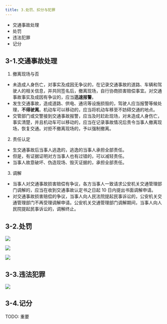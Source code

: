 ```yaml
---
title: 3.处罚、扣分与犯罪
---
```


- 交通事故处理
- 处罚
- 违法犯罪
- 记分

## 3-1.交通事故处理

1. 撤离现场与否
  - 未造成人身伤亡，对事实及成因无争议的，在记录交通事故的道路、车辆和驾驶人的相关信息，并共同签名后，撤离现场，自行协商损害赔偿事宜。对交通事故事实及成因有争议的，应当**迅速报警**。
  - 发生交通事故，造成道路、供电、通讯等设施损毁的，驾驶人应当报警等候处理，**不得驶离**。机动车可以移动的，应当将机动车移至不妨碍交通的地点。
  - 交管部门或交警接到交通事故报警，应当及时赶赴现场，对未造成人身伤亡，事实清楚，并且机动车可以移动的，应当在记录事故情况后责令当事人撤离现场，恢复交通。对拒不撤离现场的，予以强制撤离。

2. 责任认定
  - 生交通事故后当事人逃逸的，逃逸的当事人承担全部责任。
  - 但是，有证据证明对方当事人也有过错的，可以减轻责任。
  - 当事人故意破坏、伪造现场、毁灭证据的，承担全部责任。

3. 调解
  - 当事人对交通事故损害赔偿有争议，各方当事人一致请求公安机关交通管理部门调解的，应当在收到交通事故认定书之日起 10 日内提出书面调解申请。
  - 对交通事故损害赔偿的争议，当事人向人民法院提起民事诉讼的，公安机关交通管理部门不再受理调解申请。公安机关交通管理部门调解期间，当事人向人民院提起民事诉讼的，调解终止。

## 3-2.处罚

![](https://raw.githubusercontent.com/oneyoung19/vuepress-blog-img/Not-Count-Contribution/img/a4d2aa2e-9828-4622-8c9a-39229d00493a.png)

![](https://raw.githubusercontent.com/oneyoung19/vuepress-blog-img/Not-Count-Contribution/img/20241011123811.png)

![](https://raw.githubusercontent.com/oneyoung19/vuepress-blog-img/Not-Count-Contribution/img/20241011123858.png)

## 3-3.违法犯罪

![](https://raw.githubusercontent.com/oneyoung19/vuepress-blog-img/Not-Count-Contribution/img/20241011123951.png)

## 3-4.记分

TODO: 重要
